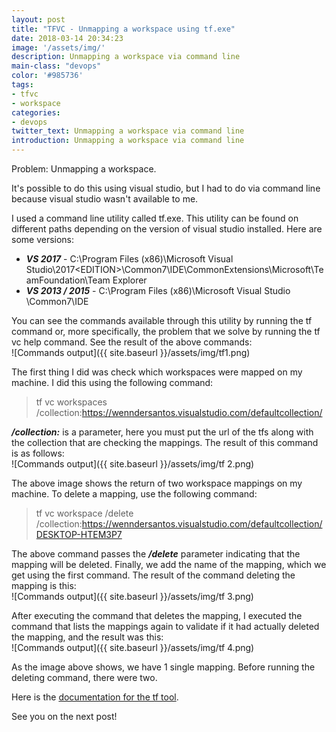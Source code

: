 ```yaml
---
layout: post
title: "TFVC - Unmapping a workspace using tf.exe"
date: 2018-03-14 20:34:23
image: '/assets/img/'
description: Unmapping a workspace via command line
main-class: "devops"
color: '#985736'
tags:
- tfvc
- workspace
categories:
- devops
twitter_text: Unmapping a workspace via command line
introduction: Unmapping a workspace via command line
---
```


Problem: Unmapping a workspace.  

It's possible to do this using visual studio, but I had to do via command line because visual studio wasn't available to me.  

I used a command line utility called tf.exe. This utility can be found on different paths depending on the version of visual studio installed. Here are some versions:

* ***VS 2017*** - C:\Program Files (x86)\Microsoft Visual Studio\2017\<EDITION>\Common7\IDE\CommonExtensions\Microsoft\TeamFoundation\Team Explorer
* ***VS 2013 / 2015*** - C:\Program Files (x86)\Microsoft Visual Studio <version>\Common7\IDE

You can see the commands available through this utility by running the tf command or, more specifically, the problem that we solve by running the tf vc help command. See the result of the above commands:  
![Commands output]({{ site.baseurl }}/assets/img/tf1.png)

The first thing I did was check which workspaces were mapped on my machine. I did this using the following command:
> tf vc workspaces /collection:https://wenndersantos.visualstudio.com/defaultcollection/

***/collection:*** is a parameter, here you must put the url of the tfs along with the collection that are checking the mappings. The result of this command is as follows:  
![Commands output]({{ site.baseurl }}/assets/img/tf 2.png)  

The above image shows the return of two workspace mappings on my machine. To delete a mapping, use the following command:
> tf vc workspace /delete /collection:https://wenndersantos.visualstudio.com/defaultcollection/DESKTOP-HTEM3P7

The above command passes the ***/delete*** parameter indicating that the mapping will be deleted. Finally, we add the name of the mapping, which we get using the first command. The result of the command deleting the mapping is this:  
![Commands output]({{ site.baseurl }}/assets/img/tf 3.png)  

After executing the command that deletes the mapping, I executed the command that lists the mappings again to validate if it had actually deleted the mapping, and the result was this:  
![Commands output]({{ site.baseurl }}/assets/img/tf 4.png)  

As the image above shows, we have 1 single mapping. Before running the deleting command, there were two.

Here is the [documentation for the tf tool](https://www.visualstudio.com/en-us/docs/tfvc/use-team-foundation-version-control-commands).

See you on the next post!